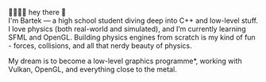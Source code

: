 🐧🐧🐧🐧
hey there 👋  
I'm Bartek — a high school student diving deep into C++ and low-level stuff.  
I love physics (both real-world and simulated), and I’m currently learning SFML and OpenGL.
Building physics engines from scratch is my kind of fun - forces, collisions, and all that nerdy beauty of physics.

My dream is to become a low-level graphics programme*, working with Vulkan, OpenGL, and everything close to the metal.  
